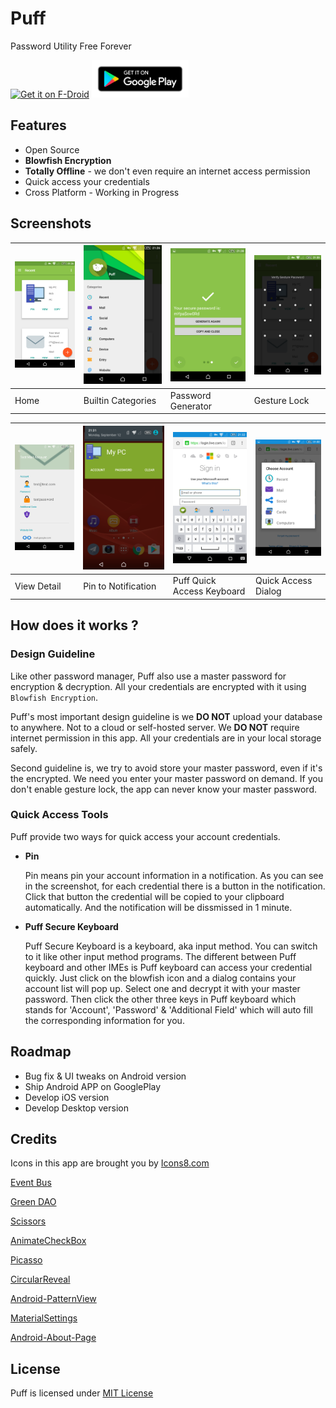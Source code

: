 # Puff

Password Utility Free Forever

[<img src="https://f-droid.org/badge/get-it-on.png" alt="Get it on F-Droid" height="60">](https://f-droid.org/app/sun.bob.leela)
<a href="https://play.google.com/store/apps/details?id=sun.bob.leela"><img src="img/google-play-badge.png" height="60"></a>

## Features

* Open Source
* **Blowfish Encryption**
* **Totally Offline** - we don't even require an internet access permission
* Quick access your credentials
* Cross Platform - Working in Progress

## Screenshots

| ![Home](img/screenshots/SC_01_Home.png) | ![Home](img/screenshots/SC_02_Categories.png) | ![Home](img/screenshots/SC_03_Generator.png) | ![Home](img/screenshots/SC_04_GestureLock.png) |
| --------------------------------------- | ---------------------------------------- | ---------------------------------------- | ---------------------------------------- |
| Home                                    | Builtin Categories                       | Password Generator                       | Gesture Lock                             |


| ![Home](img/screenshots/SC_05_Detail.png) | ![Home](img/screenshots/SC_06_Notification.png) | ![Home](img/screenshots/SC_07_Keyboard.png) | ![Home](img/screenshots/SC_08_KeyboardDialog.png) |
| ---------------------------------------- | ---------------------------------------- | ---------------------------------------- | ---------------------------------------- |
| View Detail                              | Pin to Notification                      | Puff Quick Access Keyboard               | Quick Access Dialog                      |


## How does it works ?

### Design Guideline

Like other password manager, Puff also use a master password for encryption & decryption. All your credentials are encrypted with it using `Blowfish Encryption`.

Puff's most important design guideline is we **DO NOT** upload your database to anywhere. Not to a cloud or self-hosted server. We **DO NOT** require internet permission in this app. All your credentials are in your local storage safely.

Second guideline is, we try to avoid store your master password, even if it's the encrypted. We need you enter your master password on demand. If you don't enable gesture lock, the app can never know your master password.

### Quick Access Tools

Puff provide two ways for quick access your account credentials.

* **Pin**

    Pin means pin your account information in a notification. As you can see in the screenshot, for each credential there is a button in the notification. Click that button the credential will be copied to your clipboard automatically. And the notification will be dissmissed in 1 minute.


* **Puff Secure Keyboard**

    Puff Secure Keyboard is a keyboard, aka input method. You can switch to it like other input method programs. The different between Puff keyboard and other IMEs is Puff keyboard can access your credential quickly. Just click on the blowfish icon and a dialog contains your account list will pop up. Select one and decrypt it with your master password. Then click the other three keys in Puff keyboard which stands for 'Account', 'Password' & 'Additional Field' which will auto fill the corresponding information for you.

## Roadmap

* Bug fix & UI tweaks on Android version
* Ship Android APP on GooglePlay
* Develop iOS version
* Develop Desktop version

## Credits

Icons in this app are brought you by [Icons8.com](https://icons8.com)

[Event Bus](https://github.com/greenrobot/EventBus)

[Green DAO](https://github.com/greenrobot/greenDAO)

[Scissors](https://github.com/lyft/scissors)

[AnimateCheckBox](https://github.com/hanks-zyh/AnimateCheckBox)

[Picasso](https://github.com/square/picasso)

[CircularReveal](https://github.com/ozodrukh/CircularReveal)

[Android-PatternView](https://github.com/geftimov/android-patternview)

[MaterialSettings](https://github.com/kenumir/MaterialSettings)

[Android-About-Page](https://github.com/medyo/android-about-page)

## License

Puff is licensed under [MIT License](https://github.com/PuffOpenSource/Puff-Android/blob/master/LICENSE)
